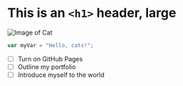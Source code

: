 # This is an `<h1>` header, large

![Image of Cat](https://encrypted-tbn0.gstatic.com/images?q=tbn:ANd9GcQ31-OE4i9ST8qidcOnOnmfNJNHzfPfHWszGg&s)

``` javascript
var myVar = "Hello, cats!";
```
- [ ] Turn on GitHub Pages
- [ ] Outline my portfolio
- [ ] Introduce myself to the world
